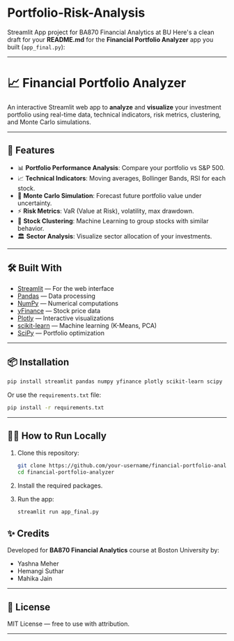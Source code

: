 # Portfolio-Risk-Analysis
Streamlit App project for BA870 Financial Analytics at BU
Here's a clean draft for your **README.md** for the **Financial Portfolio Analyzer** app you built (`app_final.py`):

---

# 📈 Financial Portfolio Analyzer

An interactive Streamlit web app to **analyze** and **visualize** your investment portfolio using real-time data, technical indicators, risk metrics, clustering, and Monte Carlo simulations.

---

## 🚀 Features
- 📊 **Portfolio Performance Analysis**: Compare your portfolio vs S&P 500.
- 📈 **Technical Indicators**: Moving averages, Bollinger Bands, RSI for each stock.
- 🎯 **Monte Carlo Simulation**: Forecast future portfolio value under uncertainty.
- ⚡ **Risk Metrics**: VaR (Value at Risk), volatility, max drawdown.
- 🧩 **Stock Clustering**: Machine Learning to group stocks with similar behavior.
- 🏛️ **Sector Analysis**: Visualize sector allocation of your investments.

---

## 🛠️ Built With
- [Streamlit](https://streamlit.io/) — For the web interface
- [Pandas](https://pandas.pydata.org/) — Data processing
- [NumPy](https://numpy.org/) — Numerical computations
- [yFinance](https://pypi.org/project/yfinance/) — Stock price data
- [Plotly](https://plotly.com/python/) — Interactive visualizations
- [scikit-learn](https://scikit-learn.org/stable/) — Machine learning (K-Means, PCA)
- [SciPy](https://scipy.org/) — Portfolio optimization

---

## 📦 Installation

```bash
pip install streamlit pandas numpy yfinance plotly scikit-learn scipy
```

Or use the `requirements.txt` file:

```bash
pip install -r requirements.txt
```

---

## 🧑‍💻 How to Run Locally

1. Clone this repository:
    ```bash
    git clone https://github.com/your-username/financial-portfolio-analyzer.git
    cd financial-portfolio-analyzer
    ```

2. Install the required packages.

3. Run the app:
    ```bash
    streamlit run app_final.py
    ```


## ✨ Credits
Developed for **BA870 Financial Analytics** course at Boston University by:
- Yashna Meher
- Hemangi Suthar
- Mahika Jain

---

## 📜 License
MIT License — free to use with attribution.

---
